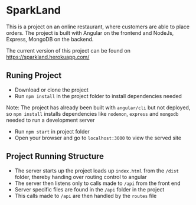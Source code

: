 # SparkLand

This is a project on an online restaurant, where customers are able to place orders. 
The project is built with Angular on the frontend and NodeJs, Express, MongoDB on the backend.

The current version of this project can be found on https://sparkland.herokuapp.com/

## Runing Project

* Download or clone the project
* Run `npm install` in the project folder to install dependencies needed

Note: The project has already been built with `angular/cli` but not deployed, so `npm install` installs dependencies like `nodemon`, `express` and `mongodb` needed to run a development server

* Run `npm start` in project folder
* Open your browser and go to `localhost:3000` to view the served site


## Project Running Structure

* The server starts up the project loads up `index.html` from the `/dist` folder, thereby handing over routing control to angular
* The server then listens only to calls made to `/api` from the front end
* Server specific files are found in the `/api` folder in the project
* This calls made to `/api` are then handled by the `routes` file
